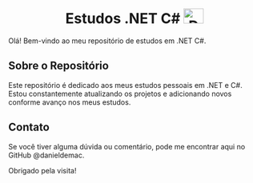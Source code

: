 <h1 align="center"> Estudos .NET C# <img src="https://cdn.jsdelivr.net/gh/devicons/devicon/icons/csharp/csharp-original.svg" alt="Dan-C#" height="30" width="40"></h1>

Olá! Bem-vindo ao meu repositório de estudos em .NET C#.

## Sobre o Repositório

Este repositório é dedicado aos meus estudos pessoais em .NET e C#. Estou constantemente atualizando os projetos e adicionando novos conforme avanço nos meus estudos.

## Contato

Se você tiver alguma dúvida ou comentário, pode me encontrar aqui no GitHub @danieldemac.

Obrigado pela visita!


